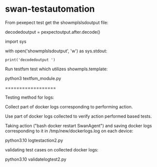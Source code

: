 # swan-testautomation

From pexepect test get the showmplslsdoutput file:

decodedoutput = pexpectoutput.after.decode()

import sys

with open('showmplslsdoutput', 'w') as sys.stdout:

    print('decodedoutput ')

Run testfsm test which utilizes showmpls.template:

python3 textfsm_module.py


==================



Testing method for logs: 

Collect part of docker logs corresponding to performing action.

Use part of docker logs collected to verify action performed based tests.


Taking action ("bash docker restart SwanAgent")
and saving docker logs corresponding to it in /tmp/new/dockerlogs.log on each device:

python3.10 logtestaction2.py

validating test cases on collected docker logs:

python3.10 validatelogtest2.py

